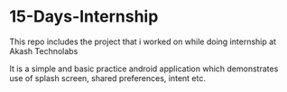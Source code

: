 # 15-Days-Internship

This repo includes the project that i worked on while doing internship at Akash Technolabs

It is a simple and basic practice android application which demonstrates use of splash screen, shared preferences, intent etc.
